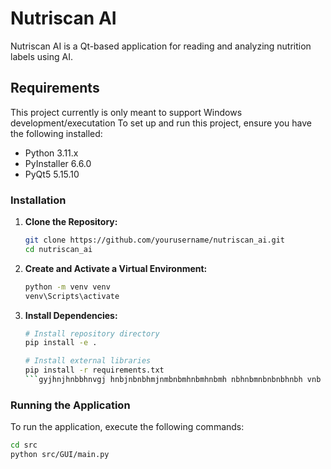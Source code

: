 # Nutriscan AI

Nutriscan AI is a Qt-based application for reading and analyzing nutrition labels using AI.

## Requirements
This project currently is only meant to support Windows development/executation
To set up and run this project, ensure you have the following installed:

- Python 3.11.x
- PyInstaller 6.6.0
- PyQt5 5.15.10

### Installation

1. **Clone the Repository:**

    ```sh
    git clone https://github.com/yourusername/nutriscan_ai.git
    cd nutriscan_ai
    ```

2. **Create and Activate a Virtual Environment:**

    ```sh
    python -m venv venv
    venv\Scripts\activate
    ```

3. **Install Dependencies:**

    ```sh
    # Install repository directory
    pip install -e .

    # Install external libraries
    pip install -r requirements.txt
    ```gyjhnjhnbbhnvgj hnbjnbnbhmjnmbnbmhnbmhnbmh nbhnbmnbnbnbhnbh vnb bbnb nb nbnbnbnbm nb nbnnbm nbm nbm m bm bm 


### Running the Application

To run the application, execute the following commands:

```sh
cd src
python src/GUI/main.py
```
